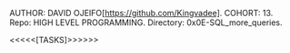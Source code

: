 AUTHOR:		DAVID OJEIFO[https://github.com/Kingvadee].
COHORT:		13.
Repo:		HIGH LEVEL PROGRAMMING.
Directory:	0x0E-SQL_more_queries.

<<<<<[TASKS]>>>>>>

